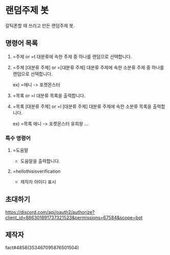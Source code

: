 # 랜덤주제 봇
갈틱폰할 때 쓰라고 만든 랜덤주제 봇.

## 명령어 목록
1. =주제 or =t
	대분류에 속한 주제 중 하나를 랜덤으로 선택합니다.

2. =주제 [대분류 주제] or =[대분류 주제]
	대분류 주제에 속한 소분류 주제 중 하나를 랜덤으로 선택합니다.

	ex) =애니 -> 포켓몬스터
	
3. =목록 or =l
	대분류 목록을 출력합니다.

4. =목록 [대분류 주제] or =l [대분류 주제]
	대분류 주제에 속한 소분류 목록을 출력합니다.

	ex) =목록 애니
	-> 
	포켓몬스터
	유희왕
	...

### 특수 명령어
1. =도움말
     - 도움말을 출력합니다.

1. =hellothisisverification
     - 제작자 아이디 표시

## 초대하기
https://discord.com/api/oauth2/authorize?client_id=886301891737321523&permissions=67584&scope=bot

## 제작자
fact#4858(353467095876501504)